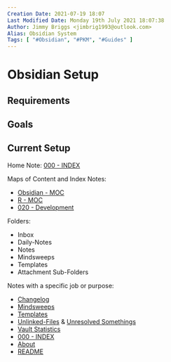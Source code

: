 ```yaml
---
Creation Date: 2021-07-19 18:07
Last Modified Date: Monday 19th July 2021 18:07:38
Author: Jimmy Briggs <jimbrig1993@outlook.com>
Alias: Obsidian System
Tags: [ "#Obsidian", "#PKM", "#Guides" ]
---
```


# Obsidian Setup

## Requirements

## Goals

## Current Setup

Home Note: [000 - INDEX](../1-Maps-of-Content/000%20-%20INDEX.md)

Maps of Content and Index Notes:

- [Obsidian - MOC](Obsidian%20-%20MOC)
- [R - MOC](R%20-%20MOC)
- [020 - Development](../1-Maps-of-Content/020%20-%20Development.md)


Folders:

- Inbox
- Daily-Notes
- Notes
- Mindsweeps
- Templates
- Attachment Sub-Folders

Notes with a specific job or purpose:

- [Changelog](../4-Logs/Changelog.md)
- [Mindsweeps](Mindsweeps)
- [Templates](Templates)
- [Unlinked-Files](../4-Logs/Unlinked-Files.md) & [Unresolved Somethings](Unresolved%20Somethings)
- [Vault Statistics](Vault%20Statistics)
- [000 - INDEX](../1-Maps-of-Content/000%20-%20INDEX.md)
- [About](About)
- [README](README.md)


